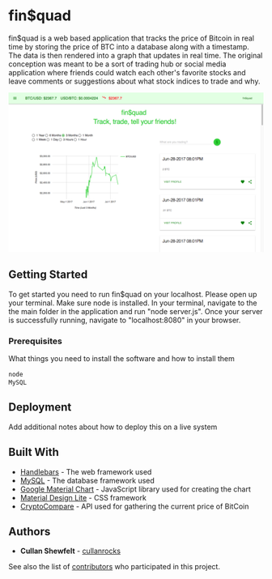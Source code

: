 # fin$quad

fin$quad is a web based application that tracks the price of Bitcoin in real time by storing the price of BTC into a database along with a timestamp. The data is then rendered into a graph that updates in real time. The original conception was meant to be a sort of trading hub or social media application where friends could watch each other's favorite stocks and leave comments or suggestions about what stock indices to trade and why. 

![Screenshot](public/assets/images/fullscreen.png)

## Getting Started

To get started you need to run fin$quad on your localhost. Please open up your terminal. Make sure node is installed. In your terminal, navigate to the the main folder in the application and run "node server.js".
Once your server is successfully running, navigate to "localhost:8080" in your browser.

### Prerequisites

What things you need to install the software and how to install them

```
node
MySQL
```


## Deployment

Add additional notes about how to deploy this on a live system

## Built With

* [Handlebars](http://handlebarsjs.com/) - The web framework used
* [MySQL](https://www.mysql.com/) - The database framework used
* [Google Material Chart](https://developers.google.com/chart/) - JavaScript library used for creating the chart
* [Material Design Lite](https://getmdl.io/) - CSS framework
* [CryptoCompare](https://www.cryptocompare.com/api) - API used for gathering the current price of BitCoin



## Authors

* **Cullan Shewfelt** - [cullanrocks](https://github.com/cullanrocks)

See also the list of [contributors](https://github.com/Capitol-Hill/Capitol-Hill/graphs/contributors) who participated in this project.
